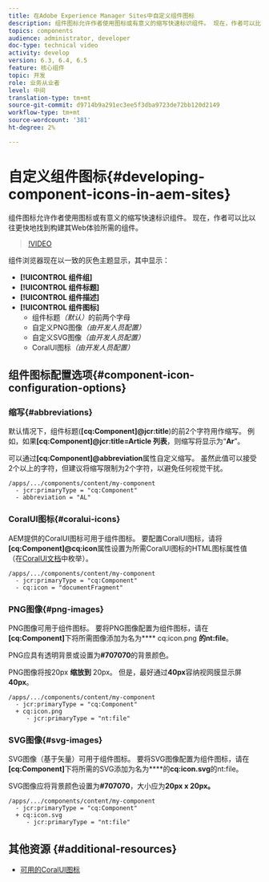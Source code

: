 ```yaml
---
title: 在Adobe Experience Manager Sites中自定义组件图标
description: 组件图标允许作者使用图标或有意义的缩写快速标识组件。 现在，作者可以比以往更快地找到构建其Web体验所需的组件。
topics: components
audience: administrator, developer
doc-type: technical video
activity: develop
version: 6.3, 6.4, 6.5
feature: 核心组件
topic: 开发
role: 业务从业者
level: 中间
translation-type: tm+mt
source-git-commit: d9714b9a291ec3ee5f3dba9723de72bb120d2149
workflow-type: tm+mt
source-wordcount: '381'
ht-degree: 2%

---
```



# 自定义组件图标{#developing-component-icons-in-aem-sites}

组件图标允许作者使用图标或有意义的缩写快速标识组件。 现在，作者可以比以往更快地找到构建其Web体验所需的组件。

>[!VIDEO](https://video.tv.adobe.com/v/16778/?quality=9&learn=on)

组件浏览器现在以一致的灰色主题显示，其中显示：

* **[!UICONTROL 组件组]**
* **[!UICONTROL 组件标题]**
* **[!UICONTROL 组件描述]**
* **[!UICONTROL 组件图标]**
   * 组件标题&#x200B;*（默认）*&#x200B;的前两个字母
   * 自定义PNG图像&#x200B;*（由开发人员配置）*
   * 自定义SVG图像&#x200B;*（由开发人员配置）*
   * CoralUI图标&#x200B;*（由开发人员配置）*

## 组件图标配置选项{#component-icon-configuration-options}

### 缩写{#abbreviations}

默认情况下，组件标题(**[cq:Component]@jcr:title**)的前2个字符用作缩写。 例如，如果&#x200B;**[cq:Component]@jcr:title=Article 列表**，则缩写将显示为“**Ar**”。

可以通过&#x200B;**[cq:Component]@abbreviation**&#x200B;属性自定义缩写。 虽然此值可以接受2个以上的字符，但建议将缩写限制为2个字符，以避免任何视觉干扰。

```plain
/apps/.../components/content/my-component
  - jcr:primaryType = "cq:Component"
  - abbreviation = "AL"
```

### CoralUI图标{#coralui-icons}

AEM提供的CoralUI图标可用于组件图标。 要配置CoralUI图标，请将&#x200B;**[cq:Component]@cq:icon**&#x200B;属性设置为所需CoralUI图标的HTML图标属性值（在[CoralUI文档](https://helpx.adobe.com/experience-manager/6-5/sites/developing/using/reference-materials/coral-ui/coralui3/Coral.Icon.html)中枚举）。

```plain
/apps/.../components/content/my-component
  - jcr:primaryType = "cq:Component"
  - cq:icon = "documentFragment"
```

### PNG图像{#png-images}

PNG图像可用于组件图标。 要将PNG图像配置为组件图标，请在&#x200B;**[cq:Component]**&#x200B;下将所需图像添加为名为&#x200B;**** cq:icon.png **的nt:file**。

PNG应具有透明背景或设置为&#x200B;**#707070**&#x200B;的背景颜色。

PNG图像将按20px **缩放到** 20px。 但是，最好通过&#x200B;**40px**&#x200B;容纳视网膜显示屏&#x200B;**40px**。

```plain
/apps/.../components/content/my-component
  - jcr:primaryType = "cq:Component"
  + cq:icon.png
     - jcr:primaryType = "nt:file"
```

### SVG图像{#svg-images}

SVG图像（基于矢量）可用于组件图标。 要将SVG图像配置为组件图标，请在&#x200B;**[cq:Component]**&#x200B;下将所需的SVG添加为名为&#x200B;****&#x200B;的&#x200B;**cq:icon.svg**&#x200B;的nt:file。

SVG图像应将背景颜色设置为&#x200B;**#707070**，大小应为&#x200B;**20px x 20px。**

```plain
/apps/.../components/content/my-component
  - jcr:primaryType = "cq:Component"
  + cq:icon.svg
     - jcr:primaryType = "nt:file"
```

## 其他资源 {#additional-resources}

* [可用的CoralUI图标](https://helpx.adobe.com/experience-manager/6-5/sites/developing/using/reference-materials/coral-ui/coralui3/Coral.Icon.html)
